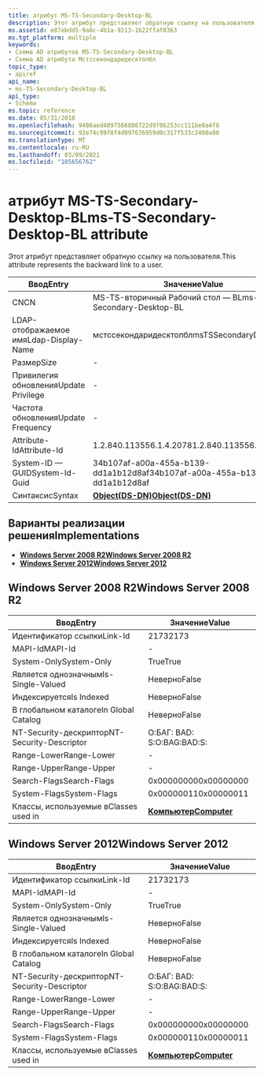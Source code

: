 ```yaml
---
title: атрибут MS-TS-Secondary-Desktop-BL
description: Этот атрибут представляет обратную ссылку на пользователя. | атрибут MS-TS-Secondary-Desktop-BL
ms.assetid: e87ebdd5-9a8c-4b1a-9213-1b22ffaf0363
ms.tgt_platform: multiple
keywords:
- Схема AD атрибутов MS-TS-Secondary-Desktop-BL
- Схема AD атрибута Мстссекондаридесктопбл
topic_type:
- apiref
api_name:
- ms-TS-Secondary-Desktop-BL
api_type:
- Schema
ms.topic: reference
ms.date: 05/31/2018
ms.openlocfilehash: 9486aed4897566886722d9f06253cc111be0a4f8
ms.sourcegitcommit: 92e74c99f8f4d097676959d0c317f533c2400a80
ms.translationtype: MT
ms.contentlocale: ru-RU
ms.lasthandoff: 03/09/2021
ms.locfileid: "105656762"
---
```

# <a name="ms-ts-secondary-desktop-bl-attribute"></a><span data-ttu-id="3ac22-106">атрибут MS-TS-Secondary-Desktop-BL</span><span class="sxs-lookup"><span data-stu-id="3ac22-106">ms-TS-Secondary-Desktop-BL attribute</span></span>

<span data-ttu-id="3ac22-107">Этот атрибут представляет обратную ссылку на пользователя.</span><span class="sxs-lookup"><span data-stu-id="3ac22-107">This attribute represents the backward link to a user.</span></span>



| <span data-ttu-id="3ac22-108">Ввод</span><span class="sxs-lookup"><span data-stu-id="3ac22-108">Entry</span></span> | <span data-ttu-id="3ac22-109">Значение</span><span class="sxs-lookup"><span data-stu-id="3ac22-109">Value</span></span> |
|-------------------|-----------------------------------------|
| <span data-ttu-id="3ac22-110">CN</span><span class="sxs-lookup"><span data-stu-id="3ac22-110">CN</span></span>                | <span data-ttu-id="3ac22-111">MS-TS-вторичный Рабочий стол — BL</span><span class="sxs-lookup"><span data-stu-id="3ac22-111">ms-TS-Secondary-Desktop-BL</span></span>              |
| <span data-ttu-id="3ac22-112">LDAP-отображаемое имя</span><span class="sxs-lookup"><span data-stu-id="3ac22-112">Ldap-Display-Name</span></span> | <span data-ttu-id="3ac22-113">мстссекондаридесктопбл</span><span class="sxs-lookup"><span data-stu-id="3ac22-113">msTSSecondaryDesktopBL</span></span>                  |
| <span data-ttu-id="3ac22-114">Размер</span><span class="sxs-lookup"><span data-stu-id="3ac22-114">Size</span></span>              | \-                                      |
| <span data-ttu-id="3ac22-115">Привилегия обновления</span><span class="sxs-lookup"><span data-stu-id="3ac22-115">Update Privilege</span></span>  | \-                                      |
| <span data-ttu-id="3ac22-116">Частота обновления</span><span class="sxs-lookup"><span data-stu-id="3ac22-116">Update Frequency</span></span>  | \-                                      |
| <span data-ttu-id="3ac22-117">Attribute-Id</span><span class="sxs-lookup"><span data-stu-id="3ac22-117">Attribute-Id</span></span>      | <span data-ttu-id="3ac22-118">1.2.840.113556.1.4.2078</span><span class="sxs-lookup"><span data-stu-id="3ac22-118">1.2.840.113556.1.4.2078</span></span>                 |
| <span data-ttu-id="3ac22-119">System-ID — GUID</span><span class="sxs-lookup"><span data-stu-id="3ac22-119">System-Id-Guid</span></span>    | <span data-ttu-id="3ac22-120">34b107af-a00a-455a-b139-dd1a1b12d8af</span><span class="sxs-lookup"><span data-stu-id="3ac22-120">34b107af-a00a-455a-b139-dd1a1b12d8af</span></span>    |
| <span data-ttu-id="3ac22-121">Синтаксис</span><span class="sxs-lookup"><span data-stu-id="3ac22-121">Syntax</span></span>            | [<span data-ttu-id="3ac22-122">**Object(DS-DN)**</span><span class="sxs-lookup"><span data-stu-id="3ac22-122">**Object(DS-DN)**</span></span>](s-object-ds-dn.md) |



## <a name="implementations"></a><span data-ttu-id="3ac22-123">Варианты реализации решения</span><span class="sxs-lookup"><span data-stu-id="3ac22-123">Implementations</span></span>

-   [<span data-ttu-id="3ac22-124">**Windows Server 2008 R2**</span><span class="sxs-lookup"><span data-stu-id="3ac22-124">**Windows Server 2008 R2**</span></span>](#windows-server-2008-r2)
-   [<span data-ttu-id="3ac22-125">**Windows Server 2012**</span><span class="sxs-lookup"><span data-stu-id="3ac22-125">**Windows Server 2012**</span></span>](#windows-server-2012)

## <a name="windows-server-2008-r2"></a><span data-ttu-id="3ac22-126">Windows Server 2008 R2</span><span class="sxs-lookup"><span data-stu-id="3ac22-126">Windows Server 2008 R2</span></span>



| <span data-ttu-id="3ac22-127">Ввод</span><span class="sxs-lookup"><span data-stu-id="3ac22-127">Entry</span></span> | <span data-ttu-id="3ac22-128">Значение</span><span class="sxs-lookup"><span data-stu-id="3ac22-128">Value</span></span> |
|------------------------|-------------------------------------------|
| <span data-ttu-id="3ac22-129">Идентификатор ссылки</span><span class="sxs-lookup"><span data-stu-id="3ac22-129">Link-Id</span></span>                | <span data-ttu-id="3ac22-130">2173</span><span class="sxs-lookup"><span data-stu-id="3ac22-130">2173</span></span>                                      |
| <span data-ttu-id="3ac22-131">MAPI-Id</span><span class="sxs-lookup"><span data-stu-id="3ac22-131">MAPI-Id</span></span>                | \-                                        |
| <span data-ttu-id="3ac22-132">System-Only</span><span class="sxs-lookup"><span data-stu-id="3ac22-132">System-Only</span></span>            | <span data-ttu-id="3ac22-133">True</span><span class="sxs-lookup"><span data-stu-id="3ac22-133">True</span></span>                                      |
| <span data-ttu-id="3ac22-134">Является однозначным</span><span class="sxs-lookup"><span data-stu-id="3ac22-134">Is-Single-Valued</span></span>       | <span data-ttu-id="3ac22-135">Неверно</span><span class="sxs-lookup"><span data-stu-id="3ac22-135">False</span></span>                                     |
| <span data-ttu-id="3ac22-136">Индексируется</span><span class="sxs-lookup"><span data-stu-id="3ac22-136">Is Indexed</span></span>             | <span data-ttu-id="3ac22-137">Неверно</span><span class="sxs-lookup"><span data-stu-id="3ac22-137">False</span></span>                                     |
| <span data-ttu-id="3ac22-138">В глобальном каталоге</span><span class="sxs-lookup"><span data-stu-id="3ac22-138">In Global Catalog</span></span>      | <span data-ttu-id="3ac22-139">Неверно</span><span class="sxs-lookup"><span data-stu-id="3ac22-139">False</span></span>                                     |
| <span data-ttu-id="3ac22-140">NT-Security-дескриптор</span><span class="sxs-lookup"><span data-stu-id="3ac22-140">NT-Security-Descriptor</span></span> | <span data-ttu-id="3ac22-141">О:БАГ: BAD: S:</span><span class="sxs-lookup"><span data-stu-id="3ac22-141">O:BAG:BAD:S:</span></span>                              |
| <span data-ttu-id="3ac22-142">Range-Lower</span><span class="sxs-lookup"><span data-stu-id="3ac22-142">Range-Lower</span></span>            | \-                                        |
| <span data-ttu-id="3ac22-143">Range-Upper</span><span class="sxs-lookup"><span data-stu-id="3ac22-143">Range-Upper</span></span>            | \-                                        |
| <span data-ttu-id="3ac22-144">Search-Flags</span><span class="sxs-lookup"><span data-stu-id="3ac22-144">Search-Flags</span></span>           | <span data-ttu-id="3ac22-145">0x00000000</span><span class="sxs-lookup"><span data-stu-id="3ac22-145">0x00000000</span></span>                                |
| <span data-ttu-id="3ac22-146">System-Flags</span><span class="sxs-lookup"><span data-stu-id="3ac22-146">System-Flags</span></span>           | <span data-ttu-id="3ac22-147">0x00000011</span><span class="sxs-lookup"><span data-stu-id="3ac22-147">0x00000011</span></span>                                |
| <span data-ttu-id="3ac22-148">Классы, используемые в</span><span class="sxs-lookup"><span data-stu-id="3ac22-148">Classes used in</span></span>        | [<span data-ttu-id="3ac22-149">**Компьютер**</span><span class="sxs-lookup"><span data-stu-id="3ac22-149">**Computer**</span></span>](c-computer.md)<br/> |



## <a name="windows-server-2012"></a><span data-ttu-id="3ac22-150">Windows Server 2012</span><span class="sxs-lookup"><span data-stu-id="3ac22-150">Windows Server 2012</span></span>



| <span data-ttu-id="3ac22-151">Ввод</span><span class="sxs-lookup"><span data-stu-id="3ac22-151">Entry</span></span> | <span data-ttu-id="3ac22-152">Значение</span><span class="sxs-lookup"><span data-stu-id="3ac22-152">Value</span></span> |
|------------------------|-------------------------------------------|
| <span data-ttu-id="3ac22-153">Идентификатор ссылки</span><span class="sxs-lookup"><span data-stu-id="3ac22-153">Link-Id</span></span>                | <span data-ttu-id="3ac22-154">2173</span><span class="sxs-lookup"><span data-stu-id="3ac22-154">2173</span></span>                                      |
| <span data-ttu-id="3ac22-155">MAPI-Id</span><span class="sxs-lookup"><span data-stu-id="3ac22-155">MAPI-Id</span></span>                | \-                                        |
| <span data-ttu-id="3ac22-156">System-Only</span><span class="sxs-lookup"><span data-stu-id="3ac22-156">System-Only</span></span>            | <span data-ttu-id="3ac22-157">True</span><span class="sxs-lookup"><span data-stu-id="3ac22-157">True</span></span>                                      |
| <span data-ttu-id="3ac22-158">Является однозначным</span><span class="sxs-lookup"><span data-stu-id="3ac22-158">Is-Single-Valued</span></span>       | <span data-ttu-id="3ac22-159">Неверно</span><span class="sxs-lookup"><span data-stu-id="3ac22-159">False</span></span>                                     |
| <span data-ttu-id="3ac22-160">Индексируется</span><span class="sxs-lookup"><span data-stu-id="3ac22-160">Is Indexed</span></span>             | <span data-ttu-id="3ac22-161">Неверно</span><span class="sxs-lookup"><span data-stu-id="3ac22-161">False</span></span>                                     |
| <span data-ttu-id="3ac22-162">В глобальном каталоге</span><span class="sxs-lookup"><span data-stu-id="3ac22-162">In Global Catalog</span></span>      | <span data-ttu-id="3ac22-163">Неверно</span><span class="sxs-lookup"><span data-stu-id="3ac22-163">False</span></span>                                     |
| <span data-ttu-id="3ac22-164">NT-Security-дескриптор</span><span class="sxs-lookup"><span data-stu-id="3ac22-164">NT-Security-Descriptor</span></span> | <span data-ttu-id="3ac22-165">О:БАГ: BAD: S:</span><span class="sxs-lookup"><span data-stu-id="3ac22-165">O:BAG:BAD:S:</span></span>                              |
| <span data-ttu-id="3ac22-166">Range-Lower</span><span class="sxs-lookup"><span data-stu-id="3ac22-166">Range-Lower</span></span>            | \-                                        |
| <span data-ttu-id="3ac22-167">Range-Upper</span><span class="sxs-lookup"><span data-stu-id="3ac22-167">Range-Upper</span></span>            | \-                                        |
| <span data-ttu-id="3ac22-168">Search-Flags</span><span class="sxs-lookup"><span data-stu-id="3ac22-168">Search-Flags</span></span>           | <span data-ttu-id="3ac22-169">0x00000000</span><span class="sxs-lookup"><span data-stu-id="3ac22-169">0x00000000</span></span>                                |
| <span data-ttu-id="3ac22-170">System-Flags</span><span class="sxs-lookup"><span data-stu-id="3ac22-170">System-Flags</span></span>           | <span data-ttu-id="3ac22-171">0x00000011</span><span class="sxs-lookup"><span data-stu-id="3ac22-171">0x00000011</span></span>                                |
| <span data-ttu-id="3ac22-172">Классы, используемые в</span><span class="sxs-lookup"><span data-stu-id="3ac22-172">Classes used in</span></span>        | [<span data-ttu-id="3ac22-173">**Компьютер**</span><span class="sxs-lookup"><span data-stu-id="3ac22-173">**Computer**</span></span>](c-computer.md)<br/> |



 

 





